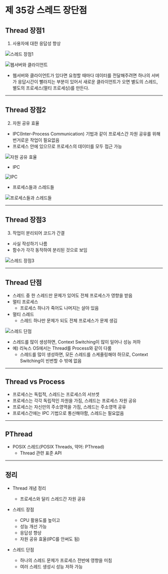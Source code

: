 # 제 35강 스레드 장단점 
## Thread 장점1 
1. 사용자에 대한 응답성 향상 

![스레드 장점1](../img/thread_strength1.png)


![웹서버와 클라이언트](../img/webserver_client.png)

- 웹서버와 클라이언트가 있다면 요청할 때마다 데이터를 전달해주려면 하나의 서버가 응답시간이 빨라지는 부분이 있어서 새로운 클라이언트가 오면 별도의 스레드, 별도의 프로세스(멀티 프로세싱)를 만든다. 

---
## Thread 장점2 
2. 자원 공유 효율 
- IPC(Inter-Process Communication) 기법과 같이 프로세스간 자원 공유를 위해 번거로운 작업이 필요없음
- 프로세스 안에 있으므로 프로세스의 데이터를 모두 접근 가능 

![자원 공유 효율](../img/resource_share.png)

- IPC

![IPC](../img/IPC.png)

- 프로세스들과 스레드들 

![프로세스들과 스레드들](../img/process_and_thread.png)

---
## Thread 장점3
3. 작업이 분리되어 코드가 간결 
- 사실 작성하기 나름 
- 함수가 각각 동작하여 분리된 것으로 보임 

![스레드 장점3](../img/thread_strength3.png)

---
## Thread 단점 
- 스레드 중 한 스레드만 문제가 있어도 전체 프로세스가 영향을 받음 
- 멀티 프로세스 
  - 프로세스 하나가 죽어도 나머지는 살아 있음 
- 멀티 스레드 
  - 스레드 하나만 문제가 되도 전체 프로세스가 문제 생김 

![스레드 단점](../img/thread_weakness1.png)

- 스레드를 많이 생성하면, Context Switching이 많이 일어나 성능 저하 
- 예) 리눅스 OS에서는 Thread를 Process와 같이 다룸 
  - 스레드를 많이 생성하면, 모든 스레드를 스케줄링해야 하므로, Context Switching이 빈번할 수 밖에 없음 

---
## Thread vs Process 
- 프로세스는 독립적, 스레드는 프로세스의 서브셋 
- 프로세스는 각각 독립적인 자원을 가짐, 스레드는 프로세스 자원 공유 
- 프로세스는 자신만의 주소영역을 가짐, 스레드는 주소영역 공유   
- 프로세스간에는 IPC 기법으로 통신해야함, 스레드는 필요없음 

--- 
## PThread
- POSIX 스레드(POSIX Threads, 약어: PThread)
  - Thread 관련 표준 API 

---
## 정리 
- Thread 개념 정리 
  - 프로세스와 달리 스레드간 자원 공유 

- 스레드 장점 
  - CPU 활용도를 높이고 
  - 성능 개선 가능 
  - 응답성 향상 
  - 자원 공유 효울(IPC를 안써도 됨)

- 스레드 단점 
  - 하나의 스레드 문제가 프로세스 전반에 영향을 미침 
  - 여러 스레드 생성시 성능 저하 가능 
